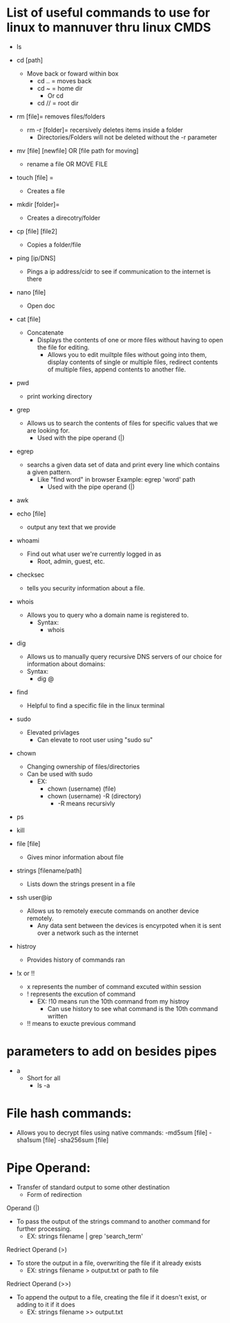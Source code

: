 # List of useful commands to use for linux to mannuver thru linux CMDS
- ls 

- cd [path] 
  - Move back or foward within box
    - cd .. = moves back
    - cd ~ = home dir
      - Or cd 
    - cd // = root dir

- rm [file]= removes files/folders 
    - rm -r [folder]= recersively deletes items inside a folder 
      - Directories/Folders will not be deleted without the -r parameter

- mv [file] [newfile] OR [file path for moving]
  - rename a file OR MOVE FILE

- touch [file] = 
  - Creates a file

- mkdir [folder]= 
  - Creates a direcotry/folder

- cp [file] [file2]
  - Copies a folder/file

- ping [ip/DNS]
  - Pings a ip address/cidr to see if communication to the internet is there

- nano [file]
  - Open doc

- cat [file]
  - Concatenate
    - Displays the contents of one or more files without having to open the file for editing.
      - Allows you to edit muiltple files without going into them, display contents of single or multiple files, redirect contents of multiple files, append contents to another file.

- pwd
  - print working directory

- grep 
  - Allows us to search the contents of files for specific values that we are looking for.
    - Used with the pipe operand (|)

- egrep
  - searchs a given data set of data and print every line which contains a given pattern. 
    - Like "find word" in browser Example: egrep 'word' path
      - Used with the pipe operand (|)

- awk 

- echo [file]
  - output any text that we provide
  
- whoami
  - Find out what user we're currently logged in as
    - Root, admin, guest, etc.

- checksec
  - tells you security information about a file.

- whois 
  - Allows you to query who a domain name is registered to. 
    - Syntax: 
      - whois <domain>

- dig 
  - Allows us to manually query recursive DNS servers of our choice for information about domains: 
  - Syntax: 
    - dig <domain> @<dns-server-ip>

- find
  - Helpful to find a specific file in the linux terminal

- sudo
  - Elevated privlages 
    - Can elevate to root user using "sudo su"

- chown
  - Changing ownership of files/directories
  - Can be used with sudo
    - EX: 
      - chown (username) (file)
      - chown (username) -R (directory)
        - -R means recursivly

- ps

- kill

- file [file]
  - Gives minor information about file

- strings [filename/path]
  - Lists down the strings present in a file

- ssh user@ip 
  - Allows us to remotely execute commands on another device remotely.
    - Any data sent between the devices is encyrpoted when it is sent over a network such as the internet

- histroy
  - Provides history of commands ran

- !x or !! 
  - x represents the number of command excuted within session
  - ! represents the excution of command 
    - EX: !10 means run the 10th command from my histroy
      - Can use history to see what command is the 10th command written
  - !! means to exucte previous command



# parameters to add on besides pipes
- a 
  - Short for all
    - ls -a

# File hash commands:
- Allows you to decrypt files using native commands:
  -md5sum [file]
  -sha1sum [file]
  -sha256sum [file]

# Pipe Operand:
  - Transfer of standard output to some other destination
    * Form of redirection

Operand (|)
  - To pass the output of the strings command to another command for further processing.
    - EX: strings filename | grep 'search_term'

Redriect Operand (>)
  - To store the output in a file, overwriting the file if it already exists
    - EX: strings filename > output.txt or path to file

Redriect Operand (>>)
  - To append the output to a file, creating the file if it doesn't exist, or adding to it if it does
    -  EX: strings filename >> output.txt